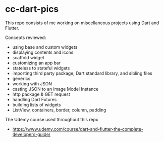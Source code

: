 # cc-dart-pics

This repo consists of me working on miscellaneous projects using Dart and Flutter.

Concepts reviewed:
- using base and custom widgets 
- displaying contents and icons
- scaffold widget
- customizing an app bar
- stateless to stateful widgets
- importing third party package, Dart standard library, and sibling files
- generics
- working with JSON
- casting JSON to an Image Model Instance
- http package & GET request
- handling Dart Futures
- building lists of widgets
- ListView, containers, border, column, padding

The Udemy course used throughout this repo

-   https://www.udemy.com/course/dart-and-flutter-the-complete-developers-guide/
